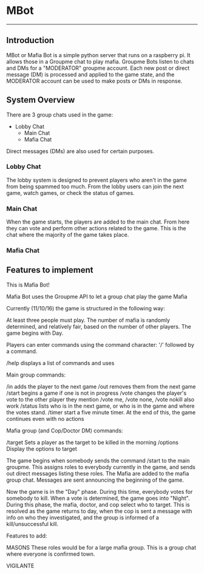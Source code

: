 # MBot
---

## Introduction

MBot or Mafia Bot is a simple python server that runs on a raspberry pi. It allows those
in a Groupme chat to play mafia. Groupme Bots listen to chats and DMs for a "MODERATOR"
groupme account. Each new post or direct message (DM) is processed and applied to the game state,
and the MODERATOR account can be used to make posts or DMs in response.

## System Overview

There are 3 group chats used in the game:
  * Lobby Chat
	* Main Chat
	* Mafia Chat

Direct messages (DMs) are also used for certain purposes.

### Lobby Chat

The lobby system is designed to prevent players who aren't in the game from being
spammed too much. From the lobby users can join the next game, watch games, or check
the status of games.

### Main Chat

When the game starts, the players are added to the main chat. From here they can
vote and perform other actions related to the game. This is the chat where the majority
of the game takes place.

### Mafia Chat

## Features to implement


This is Mafia Bot!

Mafia Bot uses the Groupme API to let a group chat play the game Mafia

Currently (11/10/16) the game is structured in the following way:

At least three people must play.
The number of mafia is randomly determined, and relatively fair, based on the number of other players.
The game begins with Day.

Players can enter commands using the command character: '/' followed by a command.

/help		displays a list of commands and uses

Main group commands:

/in		adds the player to the next game
/out		removes them from the next game
/start	begins a game if one is not in progress
/vote		changes the player's vote to the other player they mention
		/vote me, /vote none, /vote nokill also work
/status	lists who is in the next game, or who is in the game and where the votes stand.
/timer	start a five minute timer. At the end of this, the game continues even with no actions

Mafia group (and Cop/Doctor DM) commands:

/target		Sets a player as the target to be killed in the morning
/options	Display the options to target

The game begins when somebody sends the command /start to the main groupme. This assigns roles to everybody currently in the game, and sends out direct messages listing these roles. The Mafia are added to the mafia group chat. Messages are sent announcing the beginning of the game.

Now the game is in the "Day" phase. During this time, everybody votes for somebody to kill. When a vote is determined, the game goes into "Night". During this phase, the mafia, doctor, and cop select who to target. This is resolved as the game returns to day, when the cop is sent a message with info on who they investigated, and the group is informed of a kill/unsuccessful kill.


Features to add:

MASONS		These roles would be for a large mafia group. This is a group chat where everyone is confirmed town.

VIGILANTE		
